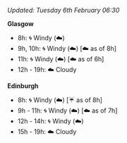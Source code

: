 *Updated: Tuesday 6th February 06:30*

**Glasgow**

* 8h: :cyclone: Windy (:cloud:)
* 9h, 10h: :cyclone: Windy (:cloud:) [:cloud: as of 8h]
* 11h: :cyclone: Windy (:cloud:) [:cloud: as of 6h]
* 12h - 19h: :cloud: Cloudy

**Edinburgh**

* 8h: :cyclone: Windy (:cloud:) [:umbrella: as of 8h]
* 9h - 11h: :cyclone: Windy (:cloud:) [:cloud: as of 7h]
* 12h - 14h: :cyclone: Windy (:cloud:)
* 15h - 19h: :cloud: Cloudy
